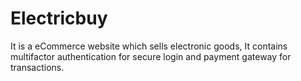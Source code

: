 # Electricbuy
It is a eCommerce website which sells electronic goods, It contains multifactor authentication for secure login and payment gateway for transactions.
